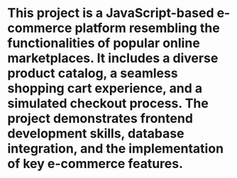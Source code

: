 # This project is a JavaScript-based e-commerce platform resembling the functionalities of popular online marketplaces. It includes a diverse product catalog, a seamless shopping cart experience, and a simulated checkout process. The project demonstrates frontend development skills, database integration, and the implementation of key e-commerce features.
